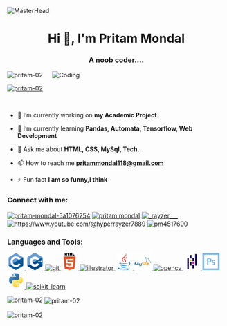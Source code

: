 ![MasterHead](https://media.tenor.com/ozZ0UdbB8TEAAAAC/welcome-banner.gif)
<h1 align="center">Hi 👋, I'm Pritam Mondal</h1>
<h3 align="center">A noob coder....</h3>
<img align="right" alt="Coding" width="400" src="https://user-images.githubusercontent.com/76633510/121884082-cac5d400-cd12-11eb-9511-f790b2fe1787.gif">

<p align="left"> <img src="https://komarev.com/ghpvc/?username=pritam-02&label=Profile%20views&color=0e75b6&style=flat" alt="pritam-02" /> </p>

<p align="left"> <a href="https://github.com/ryo-ma/github-profile-trophy"><img src="https://github-profile-trophy.vercel.app/?username=pritam-02" alt="pritam-02" /></a> </p>

<p align="left"> <a href="https://twitter.com/" target="blank"><img src="https://img.shields.io/twitter/follow/?logo=twitter&style=for-the-badge" alt="" /></a> </p>

- 🔭 I’m currently working on **my Academic Project**

- 🌱 I’m currently learning **Pandas, Automata, Tensorflow, Web Development**

- 💬 Ask me about **HTML, CSS, MySql, Tech.**

- 📫 How to reach me **pritammondal118@gmail.com**

- ⚡ Fun fact **I am so funny,I think**

<h3 align="left">Connect with me:</h3>
<p align="left">
<a href="https://linkedin.com/in/pritam-mondal-5a1076254" target="blank"><img align="center" src="https://raw.githubusercontent.com/rahuldkjain/github-profile-readme-generator/master/src/images/icons/Social/linked-in-alt.svg" alt="pritam-mondal-5a1076254" height="30" width="40" /></a>
<a href="https://fb.com/pritam mondal" target="blank"><img align="center" src="https://raw.githubusercontent.com/rahuldkjain/github-profile-readme-generator/master/src/images/icons/Social/facebook.svg" alt="pritam mondal" height="30" width="40" /></a>
<a href="https://instagram.com/_rayzer___" target="blank"><img align="center" src="https://raw.githubusercontent.com/rahuldkjain/github-profile-readme-generator/master/src/images/icons/Social/instagram.svg" alt="_rayzer___" height="30" width="40" /></a>
<a href="https://www.youtube.com/c/https://www.youtube.com/@hyperrayzer7889" target="blank"><img align="center" src="https://raw.githubusercontent.com/rahuldkjain/github-profile-readme-generator/master/src/images/icons/Social/youtube.svg" alt="https://www.youtube.com/@hyperrayzer7889" height="30" width="40" /></a>
<a href="https://auth.geeksforgeeks.org/user/pm4517690" target="blank"><img align="center" src="https://raw.githubusercontent.com/rahuldkjain/github-profile-readme-generator/master/src/images/icons/Social/geeks-for-geeks.svg" alt="pm4517690" height="30" width="40" /></a>
</p>

<h3 align="left">Languages and Tools:</h3>
<p align="left"> <a href="https://www.cprogramming.com/" target="_blank" rel="noreferrer"> <img src="https://raw.githubusercontent.com/devicons/devicon/master/icons/c/c-original.svg" alt="c" width="40" height="40"/> </a> <a href="https://www.w3schools.com/cpp/" target="_blank" rel="noreferrer"> <img src="https://raw.githubusercontent.com/devicons/devicon/master/icons/cplusplus/cplusplus-original.svg" alt="cplusplus" width="40" height="40"/> </a> <a href="https://git-scm.com/" target="_blank" rel="noreferrer"> <img src="https://www.vectorlogo.zone/logos/git-scm/git-scm-icon.svg" alt="git" width="40" height="40"/> </a> <a href="https://www.w3.org/html/" target="_blank" rel="noreferrer"> <img src="https://raw.githubusercontent.com/devicons/devicon/master/icons/html5/html5-original-wordmark.svg" alt="html5" width="40" height="40"/> </a> <a href="https://www.adobe.com/in/products/illustrator.html" target="_blank" rel="noreferrer"> <img src="https://www.vectorlogo.zone/logos/adobe_illustrator/adobe_illustrator-icon.svg" alt="illustrator" width="40" height="40"/> </a> <a href="https://www.java.com" target="_blank" rel="noreferrer"> <img src="https://raw.githubusercontent.com/devicons/devicon/master/icons/java/java-original.svg" alt="java" width="40" height="40"/> </a> <a href="https://www.mysql.com/" target="_blank" rel="noreferrer"> <img src="https://raw.githubusercontent.com/devicons/devicon/master/icons/mysql/mysql-original-wordmark.svg" alt="mysql" width="40" height="40"/> </a> <a href="https://opencv.org/" target="_blank" rel="noreferrer"> <img src="https://www.vectorlogo.zone/logos/opencv/opencv-icon.svg" alt="opencv" width="40" height="40"/> </a> <a href="https://pandas.pydata.org/" target="_blank" rel="noreferrer"> <img src="https://raw.githubusercontent.com/devicons/devicon/2ae2a900d2f041da66e950e4d48052658d850630/icons/pandas/pandas-original.svg" alt="pandas" width="40" height="40"/> </a> <a href="https://www.photoshop.com/en" target="_blank" rel="noreferrer"> <img src="https://raw.githubusercontent.com/devicons/devicon/master/icons/photoshop/photoshop-line.svg" alt="photoshop" width="40" height="40"/> </a> <a href="https://www.python.org" target="_blank" rel="noreferrer"> <img src="https://raw.githubusercontent.com/devicons/devicon/master/icons/python/python-original.svg" alt="python" width="40" height="40"/> </a> <a href="https://scikit-learn.org/" target="_blank" rel="noreferrer"> <img src="https://upload.wikimedia.org/wikipedia/commons/0/05/Scikit_learn_logo_small.svg" alt="scikit_learn" width="40" height="40"/> </a> </p>

<p><img align="left" src="https://github-readme-stats.vercel.app/api/top-langs?username=pritam-02&show_icons=true&locale=en&layout=compact" alt="pritam-02" /></p>

<p>&nbsp;<img align="center" src="https://github-readme-stats.vercel.app/api?username=pritam-02&show_icons=true&locale=en" alt="pritam-02" /></p>

<p><img align="center" src="https://github-readme-streak-stats.herokuapp.com/?user=pritam-02&" alt="pritam-02" /></p>
